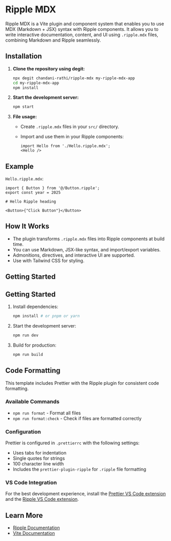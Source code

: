 
# Ripple MDX

Ripple MDX is a Vite plugin and component system that enables you to use MDX (Markdown + JSX) syntax with Ripple components. It allows you to write interactive documentation, content, and UI using `.ripple.mdx` files, combining Markdown and Ripple seamlessly.


## Installation

1. **Clone the repository using degit:**

   ```bash
   npx degit chandani-rathi/ripple-mdx my-ripple-mdx-app
   cd my-ripple-mdx-app
   npm install
   ```

2. **Start the development server:**

   ```bash
   npm start
   ```

3. **File usage:**
   - Create `.ripple.mdx` files in your `src/` directory.
   - Import and use them in your Ripple components:

     ```ripple
     import Hello from './Hello.ripple.mdx';
     <Hello />
     ```

## Example

`Hello.ripple.mdx`:

```mdx
import { Button } from '@/Button.ripple';
export const year = 2025

# Hello Ripple heading

<Button>{"Click Button"}</Button>
```

## How It Works

- The plugin transforms `.ripple.mdx` files into Ripple components at build time.
- You can use Markdown, JSX-like syntax, and import/export variables.
- Admonitions, directives, and interactive UI are supported.
- Use with Tailwind CSS for styling.

## Getting Started

## Getting Started

1. Install dependencies:

   ```bash
   npm install # or pnpm or yarn
   ```
2. Start the development server:

   ```bash
   npm run dev
   ```
3. Build for production:

   ```bash
   npm run build
   ```

## Code Formatting

This template includes Prettier with the Ripple plugin for consistent code formatting.

### Available Commands

- `npm run format` - Format all files
- `npm run format:check` - Check if files are formatted correctly

### Configuration

Prettier is configured in `.prettierrc` with the following settings:

- Uses tabs for indentation
- Single quotes for strings
- 100 character line width
- Includes the `prettier-plugin-ripple` for `.ripple` file formatting

### VS Code Integration

For the best development experience, install the [Prettier VS Code extension](https://marketplace.visualstudio.com/items?itemName=esbenp.prettier-vscode) and the [Ripple VS Code extension](https://marketplace.visualstudio.com/items?itemName=ripplejs.ripple-vscode-plugin).

## Learn More

- [Ripple Documentation](https://github.com/trueadm/ripple)
- [Vite Documentation](https://vitejs.dev/)
